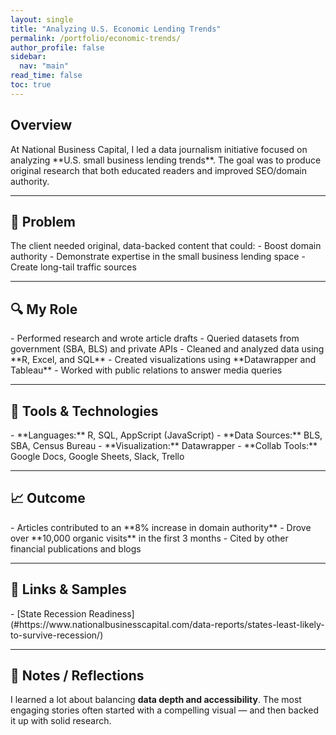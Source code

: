 ```yaml
---
layout: single
title: "Analyzing U.S. Economic Lending Trends"
permalink: /portfolio/economic-trends/
author_profile: false
sidebar:
  nav: "main"
read_time: false
toc: true
---
```


<h2 class="section-header"> Overview  </h2>
At National Business Capital, I led a data journalism initiative focused on analyzing **U.S. small business lending trends**. The goal was to produce original research that both educated readers and improved SEO/domain authority.

---

<h2 class="section-header">🧠 Problem </h2>
The client needed original, data-backed content that could:
- Boost domain authority
- Demonstrate expertise in the small business lending space
- Create long-tail traffic sources

---

<h2 class="section-header">🔍 My Role </h2>
- Performed research and wrote article drafts  
- Queried datasets from government (SBA, BLS) and private APIs  
- Cleaned and analyzed data using **R, Excel, and SQL**  
- Created visualizations using **Datawrapper and Tableau**  
- Worked with public relations to answer media queries

---

<h2 class="section-header">🔧 Tools & Technologies </h2> 
- **Languages:** R, SQL, AppScript (JavaScript)  
- **Data Sources:** BLS, SBA, Census Bureau  
- **Visualization:** Datawrapper  
- **Collab Tools:** Google Docs, Google Sheets, Slack, Trello

---

<h2 class="section-header">📈 Outcome </h2>
- Articles contributed to an **8% increase in domain authority**
- Drove over **10,000 organic visits** in the first 3 months
- Cited by other financial publications and blogs

---

<h2 class="section-header">📎 Links & Samples </h2>
- [State Recession Readiness](#https://www.nationalbusinesscapital.com/data-reports/states-least-likely-to-survive-recession/)  

---

## 💬 Notes / Reflections
I learned a lot about balancing **data depth and accessibility**. The most engaging stories often started with a compelling visual — and then backed it up with solid research.
